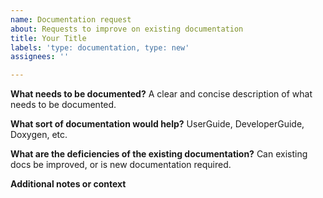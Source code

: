 ```yaml
---
name: Documentation request
about: Requests to improve on existing documentation
title: Your Title
labels: 'type: documentation, type: new'
assignees: ''

---
```


**What needs to be documented?**
A clear and concise description of what needs to be documented.

**What sort of documentation would help?**
UserGuide, DeveloperGuide, Doxygen, etc.

**What are the deficiencies of the existing documentation?**
Can existing docs be improved, or is new documentation required.

**Additional notes or context**
